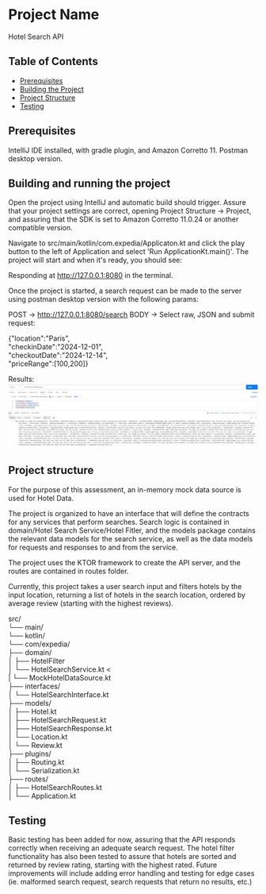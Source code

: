 # Project Name
Hotel Search API

## Table of Contents

- [Prerequisites](#prerequisites)
- [Building the Project](#building-and-running-the-project)
- [Project Structure](#project-structure)
- [Testing](#testing)

## Prerequisites 

IntelliJ IDE installed, with gradle plugin, and Amazon Corretto 11. Postman desktop version.

## Building and running the project
Open the project using IntelliJ and automatic build should trigger. Assure that your project settings
are correct, opening Project Structure -> Project, and assuring that the SDK is set to Amazon Corretto
11.0.24 or another compatible version.

Navigate to src/main/kotlin/com.expedia/Applicaton.kt and click the play button to the left of Application
and select 'Run ApplicationKt.main()'. The project will start and when it's ready, you should see:


Responding at http://127.0.0.1:8080 in the terminal. 

Once the project is started, a search request can be made to the server using postman desktop version with the following
params:

POST -> http://127.0.0.1:8080/search
BODY -> Select raw, JSON and submit request:

{"location":"Paris",  <br/>
"checkinDate":"2024-12-01",  <br/>
"checkoutDate":"2024-12-14",  <br/>
"priceRange":[100,200]}  <br/>

Results:
![Response](images/searchResponse.PNG)


## Project structure
For the purpose of this assessment, an in-memory mock data source is used for Hotel Data.

The project is organized to have an interface that will define the contracts for any services that perform searches.
Search logic is contained in domain/Hotel Search Service/Hotel Fitler, and the models package contains the relevant data models
for the search service, as well as the data models for requests and responses to and from the service. 

The project uses the KTOR framework to create the API server, and the routes are contained in routes folder.

Currently, this project takes a user search input and filters hotels by the input location, returning a list
of hotels in the search location, ordered by average review (starting with the highest reviews).


src/ <br/>
└── main/ <br/>
└── kotlin/ <br/>
└── com/expedia/ <br/>
├── domain/ <br/>
│   ├── HotelFilter <br/>
│   └── HotelSearchService.kt < <br/>
|    └── MockHotelDataSource.kt <br/>
├── interfaces/ <br/>
│   └── HotelSearchInterface.kt <br/>
├── models/ <br/>
│   ├── Hotel.kt <br/>
│   ├── HotelSearchRequest.kt <br/>
│   ├── HotelSearchResponse.kt <br/>
│   └── Location.kt <br/>
│   └── Review.kt <br/>
├── plugins/ <br/>
│   ├── Routing.kt <br/>
│   └── Serialization.kt <br/>
├── routes/ <br/>
│   ├── HotelSearchRoutes.kt <br/>
│   └── Application.kt <br/>


## Testing
Basic testing has been added for now, assuring that the API responds correctly when receiving an adequate
search request. The hotel filter functionality has also been tested to assure that hotels are sorted and 
returned by review rating, starting with the highest rated. Future improvements will include adding error handling
and testing for edge cases (ie. malformed search request, search requests that return no results, etc.)